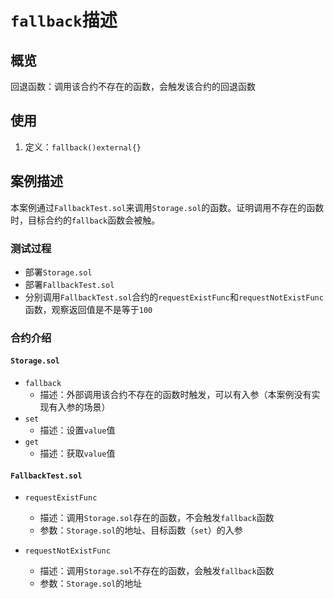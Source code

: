 # `fallback`描述

## 概览
回退函数：调用该合约不存在的函数，会触发该合约的回退函数

## 使用

1. 定义：`fallback()external{}`



## 案例描述
本案例通过`FallbackTest.sol`来调用`Storage.sol`的函数。证明调用不存在的函数时，目标合约的`fallback`函数会被触。

### 测试过程
* 部署`Storage.sol`
* 部署`FallbackTest.sol`
* 分别调用`FallbackTest.sol`合约的`requestExistFunc`和`requestNotExistFunc`函数，观察返回值是不是等于`100`


### 合约介绍

#### `Storage.sol`
* `fallback`
   - 描述：外部调用该合约不存在的函数时触发，可以有入参（本案例没有实现有入参的场景）
* `set`
   - 描述：设置`value`值
* `get`
   - 描述：获取`value`值

#### `FallbackTest.sol`
* `requestExistFunc`
   - 描述：调用`Storage.sol`存在的函数，不会触发`fallback`函数
   - 参数：`Storage.sol`的地址、目标函数（`set`）的入参

* `requestNotExistFunc`
   - 描述：调用`Storage.sol`不存在的函数，会触发`fallback`函数
   - 参数：`Storage.sol`的地址
  
